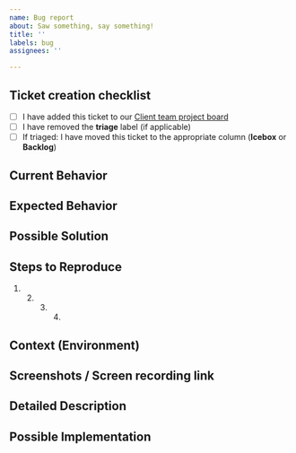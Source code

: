 ```yaml
---
name: Bug report
about: Saw something, say something!
title: ''
labels: bug
assignees: ''

---
```


## Ticket creation checklist

- [ ] I have added this ticket to our [Client team project board](https://github.com/Shopify/inbox-client/projects/11)
- [ ] I have removed the **triage** label (if applicable)
- [ ] If triaged: I have moved this ticket to the appropriate column (**Icebox** or **Backlog**)

## Current Behavior

<!--- Tell us what happens instead of the expected behavior. -->

## Expected Behavior

<!--- Tell us what should happen. -->

## Possible Solution

<!--- Not obligatory, but suggest a fix/reason for the bug. -->

## Steps to Reproduce

<!--- If non-obvious through a screenshot provide the set of steps to reproduce this bug. -->

1. 2. 3. 4.

## Context (Environment)

<!--- How has this issue affected you? What are you trying to accomplish? -->
<!--- Providing context helps us come up with a solution that is most useful in the real world. -->
<!--- Does this happen only on your account. Have you tested other accounts? -->

<!--- Include version and build number found in Settings, ex. "1.0.0 (810)", Git commit. -->

## Screenshots / Screen recording link

<!--- If available, please attach screenshots or screen recordings. -->

## Detailed Description

<!--- Provide a detailed description of the change or addition you are proposing. -->

## Possible Implementation

<!--- Not obligatory, but suggest an idea for implementing addition or change. -->
